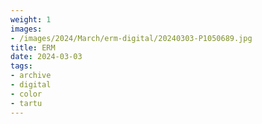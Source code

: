 ```yaml
---
weight: 1
images:
- /images/2024/March/erm-digital/20240303-P1050689.jpg
title: ERM
date: 2024-03-03
tags:
- archive
- digital
- color
- tartu
---
```

